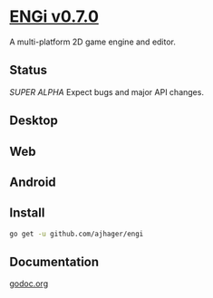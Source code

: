 # [ENGi v0.7.0](http://ajhager.com/engi)

A multi-platform 2D game engine and editor.

## Status

*SUPER ALPHA* Expect bugs and major API changes.

## Desktop

## Web

## Android

## Install

```bash
go get -u github.com/ajhager/engi
```

## Documentation

[godoc.org](http://godoc.org/github.com/ajhager/engi)
